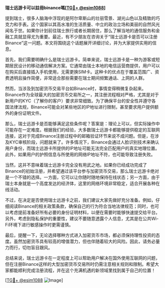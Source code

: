 **瑞士远游卡可以註冊binance嗎[[TG💪+ @esim1088](https://t.me/s/esim1088)]**

提到瑞士，很多人脑海中浮现的是阿尔卑斯山的壮丽雪景、湖光山色以及精致的巧克力和手表。这个国家以其高水准的生活质量、中立的政治立场和美丽的自然风光闻名于世。如果你计划前往瑞士旅行或者长期居住，那么了解当地的通信服务和金融工具就显得尤为重要。最近，有不少朋友在咨询关于“瑞士远游卡是否可以注册Binance”这一问题。本文将围绕这个话题展开详细讨论，并为大家提供实用的信息。

首先，我们需要明确什么是瑞士远游卡。简单来说，瑞士远游卡是一种为游客或短期居民设计的移动通信解决方案。它通常由瑞士本地的电信运营商提供，用户可以在购买后直接插入手机使用，无需更换SIM卡。这种卡的优点在于覆盖范围广、资费透明且操作简便，非常适合那些需要在瑞士期间频繁通话、上网的人群。

然而，当涉及到加密货币交易平台如Binance时，事情变得稍微复杂起来。Binance作为全球最大的加密货币交易所之一，其注册流程相对严格，尤其是对于新用户的KYC（了解你的客户）要求非常细致。为了确保平台的安全性并遵守各国法律法规，Binance可能会对某些地区的IP地址进行限制，甚至要求用户提供额外的身份证明文件。

那么，瑞士远游卡是否能够满足这些条件呢？答案是：理论上可以，但实际操作中可能存在一定难度。根据我们的经验，大多数瑞士远游卡都能够提供稳定的互联网连接，这对于完成Binance注册过程中的邮箱验证环节来说不成问题。但是，在涉及KYC审核阶段，问题就来了。许多情况下，Binance会通过人脸识别技术来确认用户身份，而瑞士远游卡所提供的IP地址可能无法完全匹配用户的真实地理位置。此外，如果用户的护照信息与所使用的网络IP地址不符，也可能导致注册失败。

当然，这并不意味着瑞士远游卡完全没有用武之地。如果你已经成功完成了Binance的初始注册，并希望通过该平台参与加密货币交易，那么瑞士远游卡绝对是一个不错的选择。一方面，它可以让你随时随地保持在线状态；另一方面，由于瑞士本身就是一个高度发达的经济体，这里的网络环境非常稳定，适合开展各种在线活动。

不过，在决定是否使用瑞士远游卡之前，我们建议大家先做好充分准备。例如，仔细阅读Binance的相关政策条款，确保自己的行为符合当地法律规范；同时，也可以考虑提前准备好所有必要的身份证明材料，以便在需要时能够快速提交给平台。另外，考虑到隐私保护的重要性，建议不要随意透露个人信息，尤其是在公共Wi-Fi环境下进行敏感操作时更需谨慎。

最后，提醒一下，无论选择哪种方式进入加密货币市场，都必须保持理性投资的态度。虽然加密货币具有较高的增值潜力，但也伴随着较大的风险。因此，请务必量力而行，切勿盲目跟风。

总结来说，瑞士远游卡在一定程度上可以帮助用户解决在国外使用互联网的问题，但在注册Binance这样的大型加密货币交易所时仍需注意相关规则和限制。希望大家都能顺利完成注册流程，并在这个充满机遇的新领域里找到属于自己的位置！

[[TG💪+ @esim1088](https://t.me/s/esim1088) ![Image](https://i.postimg.cc/4NQfJmqS/Snipaste-2025-05-13-00-14-12.png)]